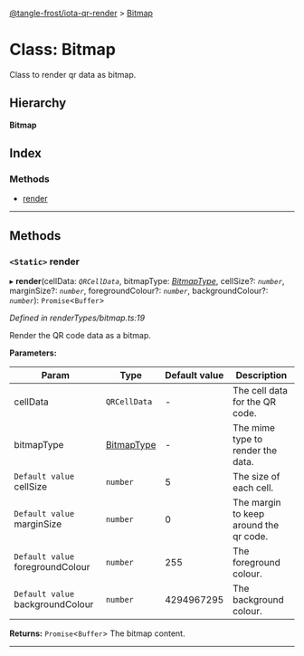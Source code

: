 [@tangle-frost/iota-qr-render](../README.md) > [Bitmap](../classes/bitmap.md)

# Class: Bitmap

Class to render qr data as bitmap.

## Hierarchy

**Bitmap**

## Index

### Methods

* [render](bitmap.md#render)

---

## Methods

<a id="render"></a>

### `<Static>` render

▸ **render**(cellData: *`QRCellData`*, bitmapType: *[BitmapType](../#bitmaptype)*, cellSize?: *`number`*, marginSize?: *`number`*, foregroundColour?: *`number`*, backgroundColour?: *`number`*): `Promise`<`Buffer`>

*Defined in renderTypes/bitmap.ts:19*

Render the QR code data as a bitmap.

**Parameters:**

| Param | Type | Default value | Description |
| ------ | ------ | ------ | ------ |
| cellData | `QRCellData` | - |  The cell data for the QR code. |
| bitmapType | [BitmapType](../#bitmaptype) | - |  The mime type to render the data. |
| `Default value` cellSize | `number` | 5 |  The size of each cell. |
| `Default value` marginSize | `number` | 0 |  The margin to keep around the qr code. |
| `Default value` foregroundColour | `number` | 255 |  The foreground colour. |
| `Default value` backgroundColour | `number` | 4294967295 |  The background colour. |

**Returns:** `Promise`<`Buffer`>
The bitmap content.

___

